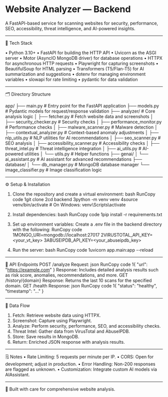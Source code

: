 # Website Analyzer — Backend
A FastAPI-based service for scanning websites for security, performance, SEO, accessibility, threat intelligence, and AI-powered insights.


________________________________________
🚀 Tech Stack

•	Python 3.10+
•	FastAPI for building the HTTP API
•	Uvicorn as the ASGI server
•	Motor (AsyncIO MongoDB driver) for database operations
•	HTTPX for asynchronous HTTP requests
•	Playwright for capturing screenshots
•	BeautifulSoup for HTML parsing
•	Transformers (T5/Flan-T5) for AI summarization and suggestions
•	dotenv for managing environment variables
•	slowapi for rate limiting
•	pydantic for data validation



________________________________________
🗂️ Directory Structure

app/
├── main.py                     # Entry point for the FastAPI application
├── models.py                   # Pydantic models for request/response validation
├── analyzer/                   # Core analysis logic
│   ├── fetcher.py              # Fetch website data and screenshots
│   ├── security_checker.py     # Security checks
│   ├── performance_monitor.py  # Performance checks
│   ├── malware_scanner.py      # Malware detection
│   ├── contextual_analyzer.py  # Context-based anomaly adjustments
│   ├── nlp_utils.py            # NLP utilities for AI recommendations
│   ├── seo_scanner.py          # SEO analysis
│   ├── accessibility_scanner.py # Accessibility checks
│   ├── threat_intel.py         # Threat intelligence integration
│   ├── ai_utils.py             # AI-powered utilities
│   └── utils.py                # Helper functions
├── genai/
│   └── ai_assistant.py         # AI assistant for advanced recommendations
├── database/
│   └── db_manager.py           # MongoDB database manager
└── image_classifier.py         # Image classification logic
________________________________________




⚙️ Setup & Installation

1.	Clone the repository and create a virtual environment:
bash
RunCopy code
1git clone <repo-url>
2cd backend
3python -m venv venv
4source venv/bin/activate  # On Windows: venv\Scripts\activate

2.	Install dependencies:
bash
RunCopy code
1pip install -r requirements.txt

3.	Set up environment variables: Create a .env file in the backend directory with the following:
RunCopy code
1MONGO_URI=mongodb://localhost:27017
2VIRUSTOTAL_API_KEY=<your_vt_key>
3ABUSEIPDB_API_KEY=<your_abuseipdb_key>

4.	Run the server:
bash
RunCopy code
1uvicorn app.main:app --reload
________________________________________



📡 API Endpoints
POST /analyze
Request:
json
RunCopy code
1{ "url": "https://example.com" }
Response: Includes detailed analysis results such as risk score, anomalies, recommendations, and more.
GET /history/{domain}
Response: Returns the last 10 scans for the specified domain.
GET /health
Response:
json
RunCopy code
1{ "status": "healthy", "timestamp": "..." }
________________________________________



🔄 Data Flow
1.	Fetch: Retrieve website data using HTTPX.
2.	Screenshot: Capture using Playwright.
3.	Analyze: Perform security, performance, SEO, and accessibility checks.
4.	Threat Intel: Gather data from VirusTotal and AbuseIPDB.
5.	Store: Save results in MongoDB.
6.	Return: Enriched JSON response with analysis results.
________________________________________



🗒️ Notes
•	Rate Limiting: 5 requests per minute per IP.
•	CORS: Open for development; adjust in production.
•	Error Handling: Non-200 responses are flagged as unknown.
•	Customization: Integrate custom AI models via AIAssistant.
________________________________________



   🤖 Built with care for comprehensive website analysis.

